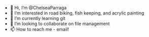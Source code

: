 - 👋 Hi, I’m @ChelseaParraga
- 👀 I’m interested in road biking, fish keeping, and acrylic painting
- 🌱 I’m currently learning git
- 💞️ I’m looking to collaborate on file management
- 📫 How to reach me - email! 

<!---
ChelseaParraga/ChelseaParraga is a ✨ special ✨ repository because its `README.md` (this file) appears on your GitHub profile.
You can click the Preview link to take a look at your changes.
--->
